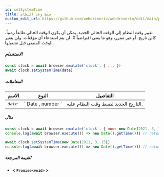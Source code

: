 ```yaml
---
id: setSystemTime
title: ضبط وقت النظام
custom_edit_url: https://github.com/webdriverio/webdriverio/edit/main/packages/webdriverio/src/commands/clock/setSystemTime.ts
---
```


تغيير وقت النظام إلى الوقت الحالي الجديد. يمكن أن يكون الوقت الحالي طابعاً زمنياً، كائن تاريخ، أو غير ممرر، وهو ما يعني افتراضياً 0. لن يتم استدعاء أي مؤقتات، ولن يتغير الوقت المتبقي قبل تشغيلها.

##### الاستخدام

```js
const clock = await browser.emulate('clock', { ... })
await clock.setSystemTime(date)
```

##### المعاملات

<table>
  <thead>
    <tr>
      <th>الاسم</th><th>النوع</th><th>التفاصيل</th>
    </tr>
  </thead>
  <tbody>
    <tr>
      <td><code><var>date</var></code></td>
      <td>` Date ,  number `</td>
      <td>التاريخ الجديد لضبط وقت النظام عليه.</td>
    </tr>
  </tbody>
</table>

##### مثال

```js title="setSystemTime.js"
const clock = await browser.emulate('clock', { now: new Date(2021, 3, 14) })
console.log(await browser.execute(() => new Date().getTime())) // returns 1618383600000

await clock.setSystemTime(new Date(2011, 3, 15))
console.log(await browser.execute(() => new Date().getTime())) // returns 1302850800000
```

##### القيمة المرجعة

- **&lt; `Promise<void>` &gt;**